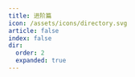 ```yaml
---
title: 进阶篇
icon: /assets/icons/directory.svg
article: false
index: false
dir:
  order: 2
  expanded: true
---
```


<Catalog />
